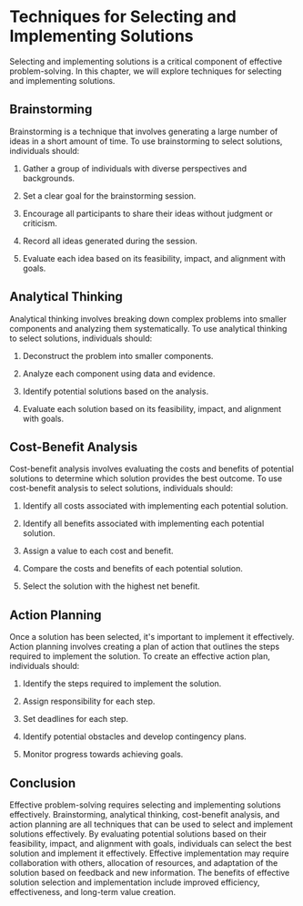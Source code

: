 Techniques for Selecting and Implementing Solutions
====================================================================================================

Selecting and implementing solutions is a critical component of effective problem-solving. In this chapter, we will explore techniques for selecting and implementing solutions.

Brainstorming
-------------

Brainstorming is a technique that involves generating a large number of ideas in a short amount of time. To use brainstorming to select solutions, individuals should:

1. Gather a group of individuals with diverse perspectives and backgrounds.

2. Set a clear goal for the brainstorming session.

3. Encourage all participants to share their ideas without judgment or criticism.

4. Record all ideas generated during the session.

5. Evaluate each idea based on its feasibility, impact, and alignment with goals.

Analytical Thinking
-------------------

Analytical thinking involves breaking down complex problems into smaller components and analyzing them systematically. To use analytical thinking to select solutions, individuals should:

1. Deconstruct the problem into smaller components.

2. Analyze each component using data and evidence.

3. Identify potential solutions based on the analysis.

4. Evaluate each solution based on its feasibility, impact, and alignment with goals.

Cost-Benefit Analysis
---------------------

Cost-benefit analysis involves evaluating the costs and benefits of potential solutions to determine which solution provides the best outcome. To use cost-benefit analysis to select solutions, individuals should:

1. Identify all costs associated with implementing each potential solution.

2. Identify all benefits associated with implementing each potential solution.

3. Assign a value to each cost and benefit.

4. Compare the costs and benefits of each potential solution.

5. Select the solution with the highest net benefit.

Action Planning
---------------

Once a solution has been selected, it's important to implement it effectively. Action planning involves creating a plan of action that outlines the steps required to implement the solution. To create an effective action plan, individuals should:

1. Identify the steps required to implement the solution.

2. Assign responsibility for each step.

3. Set deadlines for each step.

4. Identify potential obstacles and develop contingency plans.

5. Monitor progress towards achieving goals.

Conclusion
----------

Effective problem-solving requires selecting and implementing solutions effectively. Brainstorming, analytical thinking, cost-benefit analysis, and action planning are all techniques that can be used to select and implement solutions effectively. By evaluating potential solutions based on their feasibility, impact, and alignment with goals, individuals can select the best solution and implement it effectively. Effective implementation may require collaboration with others, allocation of resources, and adaptation of the solution based on feedback and new information. The benefits of effective solution selection and implementation include improved efficiency, effectiveness, and long-term value creation.
